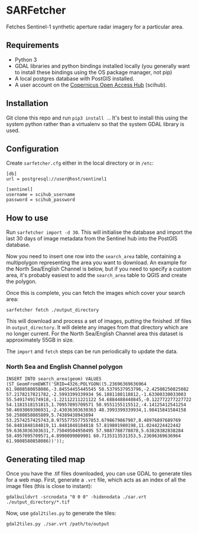 # SARFetcher

Fetches Sentinel-1 synthetic aperture radar imagery for a particular area.

## Requirements

* Python 3
* GDAL libraries and python bindings installed locally (you generally want to install these bindings using the OS package manager, not pip)
* A local postgres database with PostGIS installed.
* A user account on the [Copernicus Open Access Hub](https://scihub.copernicus.eu/) (scihub).

## Installation

Git clone this repo and run `pip3 install .`. It's best to install this using the system python rather than a virtualenv so that the system GDAL library is used.

## Configuration

Create `sarfetcher.cfg` either in the local directory or in `/etc`:
```
[db]
url = postgresql://user@host/sentinel1

[sentinel]
username = scihub_username
password = scihub_password
```

## How to use

Run `sarfetcher import -d 30`. This will initialise the database and import the last 30 days of image metadata from the Sentinel hub into the PostGIS database.

Now you need to insert one row into the `search_area` table, containing a multipolygon representing the area you want to download. An example for the North Sea/English Channel is below, but if you need to specify a custom area, it's probably easiest to add the `search_area` table to QGIS and create the polygon.

Once this is complete, you can fetch the images which cover your search area:

`sarfetcher fetch ./output_directory`

This will download and process a set of images, putting the finished .tif files in `output_directory`. It will delete any images from that directory which are no longer current. For the North Sea/English Channel area this dataset is approximately 55GB in size.

The `import` and `fetch` steps can be run periodically to update the data.

### North Sea and English Channel polygon
```
INSERT INTO search_area(geom) VALUES (ST_GeomFromEWKT('SRID=4326;POLYGON((5.23696369636964 61.9808580858086,-3.84554455445545 58.5379537953796,-2.42508250825082 57.2178217821782,-2.5993399339934 56.1881188118812,-1.63300330033003 55.5491749174918,-1.22112211221122 54.6884488448845,-0.122772277227722 54.1181518151815,1.70957095709571 50.9551155115512,-4.14125412541254 50.4693069306931,-2.43036303630363 48.3993399339934,1.98415841584158 50.2580858085809,5.74389438943894 53.2574257425743,8.9755775577557853.6798679867987,8.48976897689769 56.8481848184819,11.8481848184818 57.819801980198,11.0244224422442 59.6363036303631,7.75049504950495 57.9887788778878,5.63828382838284 58.4957095709571,4.8990099009901 60.7135313531353,5.23696369636964 61.9808580858086))'));
```
## Generating tiled map

Once you have the .tif files downloaded, you can use GDAL to generate tiles for a web map. First, generate a `.vrt` file,
which acts as an index of all the image files (this is close to instant):

	gdalbuildvrt -srcnodata "0 0 0" -hidenodata ./sar.vrt ./output_directory/*.tif

Now, use `gdal2tiles.py` to generate the tiles:

	gdal2tiles.py ./sar.vrt /path/to/output
